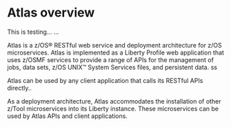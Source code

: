 # Atlas overview

This is testing... ...

Atlas is a z/OS® RESTful web service and deployment architecture for z/OS microservices. Atlas is implemented as a Liberty Profile web application that uses z/OSMF services to provide a range of APIs for the management of jobs, data sets, z/OS UNIX™ System Services files, and persistent data. ss

Atlas can be used by any client application that calls its RESTful APIs directly..

As a deployment architecture, Atlas accommodates the installation of other z/Tool microservices into its Liberty instance. These microservices can be used by Atlas APIs and client applications.
